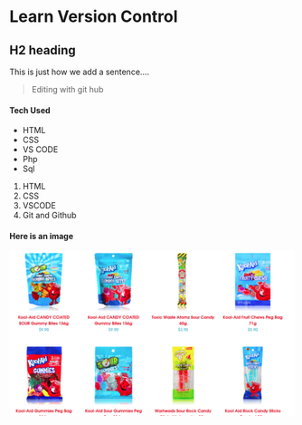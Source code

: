 # Learn Version Control
## H2 heading 
This is just how we add a sentence.... 
>Editing with git hub
#### Tech Used
- HTML
- CSS
- VS CODE
- Php
- Sql

1. HTML
2. CSS
3. VSCODE
4. Git and Github

#### Here is an image
![Image](./IMAGES/img1.png)
